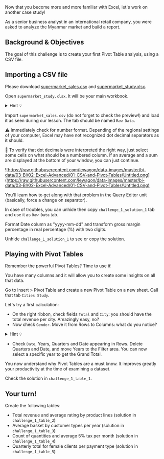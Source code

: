 Now that you become more and more familiar with Excel, let's work on another case study!

As a senior business analyst in an international retail company, you were asked to analyze the Myanmar market and build a report.

## Background & Objectives

The goal of this challenge is to create your first Pivot Table analysis, using a CSV file.

## Importing a CSV file

Please download [supermarket_sales.csv](https://wagon-public-datasets.s3.eu-west-1.amazonaws.com/bi-data/supermarket_sales.csv) and [supermarket_study.xlsx](https://wagon-public-datasets.s3.eu-west-1.amazonaws.com/bi-data/supermarket_study.xlsx).

Open `supermarket_study.xlsx`. It will be your main workbook.

<details><summary markdown='span'>Hint 💡
</summary>
  We could assume that `supermarket_sales.csv` can be opened directly, isn't it ? After all there is an Excel logo on it.

  Yes it can, but it won't always work depending on .csv source. The import CSV tool is always to be chosen to avoid formatting issues!
</details>

Import `supermarket_sales.csv` (do not forget to check the preview!) and load it as seen during our lesson. The tab should be named `Raw Data`.

⚠️ Immediately check for number format. Depending of the regional settings of your computer, Excel may have not recognized dot decimal separators as it should.

🚧 To verify that dot decimals were interpreted the right way, just select some cells on what should be a numbered column. If an average and a sum are displayed at the bottom of your window, you can just continue. 

![https://raw.githubusercontent.com/lewagon/data-images/master/bi-data/03-BI/02-Excel-Advanced/01-CSV-and-Pivot-Tables/Untitled.png](https://raw.githubusercontent.com/lewagon/data-images/master/bi-data/03-BI/02-Excel-Advanced/01-CSV-and-Pivot-Tables/Untitled.png)

You'll learn how to get along with that problem in the Query Editor unit (basically, force a change on separator).

In case of troubles, you can unhide then copy `challenge_1_solution_1` tab and use it as `Raw Data` tab.

Format Date column as "yyyy-mm-dd" and transform gross margin percentage in real percentage (%) with two digits.

Unhide `challenge_1_solution_1` to see or copy the solution.

## Playing with Pivot Tables

Remember the powerful Pivot Tables? Time to use it! 

You have many columns and it will allow you to create some insights on all that data. 

Go to Insert > Pivot Table and create a new Pivot Table on a new sheet. Call that tab `Cities Study`.

Let's try a first calculation:

- On the right ribbon, check fields `Total` and `City`: you should have the total revenue per city. Amazingly easy, no?
- Now check `Gender`. Move it from Rows to Columns: what do you notice?
<details><summary markdown='span'>Hint 💡
</summary>
  Avoid as much as possible to add more than one field on the Rows area.

  Nested rows tables are not easily workable when exported or used in reports.
</details>

- Check `Date`, Years, Quarters and Date appearing in Rows. Delete Quarters and Date, and move Years to the Filter area. You can now select a specific year to get the Grand Total.

You now understand why Pivot Tables are a must know. It improves greatly your productivity at the time of examining a dataset.

Check the solution in `challenge_1_table_1`.

## Your turn!

Create the following tables:

- Total revenue and average rating by product lines (solution in `challenge_1_table_2`)
- Average basket by customer types per year (solution in `challenge_1_table_3`)
- Count of quantities and average 5% tax per month (solution in `challenge_1_table_4`)
- Quarterly total for female clients per payment type (solution in `challenge_1_table_5`)
